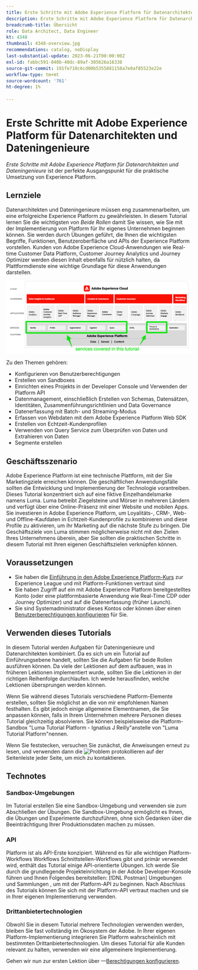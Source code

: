 ```yaml
---
title: Erste Schritte mit Adobe Experience Platform für Datenarchitekten und Dateningenieure
description: Erste Schritte mit Adobe Experience Platform für Datenarchitekten und Dateningenieure.
breadcrumb-title: Übersicht
role: Data Architect, Data Engineer
kt: 4348
thumbnail: 4348-overview.jpg
recommendations: catalog, noDisplay
last-substantial-update: 2023-06-21T00:00:00Z
exl-id: fabbc591-840b-40dc-89af-305626a16338
source-git-commit: 191fe710c6cd00b5355881158a7e0af85523e22e
workflow-type: tm+mt
source-wordcount: '761'
ht-degree: 1%

---
```


# Erste Schritte mit Adobe Experience Platform für Datenarchitekten und Dateningenieure

<!--5min-->

_Erste Schritte mit Adobe Experience Platform für Datenarchitekten und Dateningenieure_ ist der perfekte Ausgangspunkt für die praktische Umsetzung von Experience Platform.


<!--How do we address ETL-->

## Lernziele

Datenarchitekten und Dateningenieure müssen eng zusammenarbeiten, um eine erfolgreiche Experience Platform zu gewährleisten. In diesem Tutorial lernen Sie die wichtigsten von _Beide Rollen_ damit Sie wissen, wie Sie mit der Implementierung von Platform für Ihr eigenes Unternehmen beginnen können. Sie werden durch Übungen geführt, die Ihnen die wichtigsten Begriffe, Funktionen, Benutzeroberfläche und APIs der Experience Platform vorstellen. Kunden von Adobe Experience Cloud-Anwendungen wie Real-time Customer Data Platform, Customer Journey Analytics und Journey Optimizer werden diesen Inhalt ebenfalls für nützlich halten, da Plattformdienste eine wichtige Grundlage für diese Anwendungen darstellen.

![Adobe Experience Cloud-Marketing-Architektur, die die in diesem Tutorial behandelten Platform-Dienste hervorhebt: Identität, Profil, Segmentierung, Aufnahme, Abfrage und Governance](assets/marketecture.png)

Zu den Themen gehören:

* Konfigurieren von Benutzerberechtigungen
* Erstellen von Sandboxes
* Einrichten eines Projekts in der Developer Console und Verwenden der Platform API
* Datenmanagement, einschließlich Erstellen von Schemas, Datensätzen, Identitäten, Zusammenführungsrichtlinien und Data Governance
* Datenerfassung mit Batch- und Streaming-Modus
* Erfassen von Webdaten mit dem Adobe Experience Platform Web SDK
* Erstellen von Echtzeit-Kundenprofilen
* Verwenden von Query Service zum Überprüfen von Daten und Extrahieren von Daten
* Segmente erstellen

## Geschäftsszenario

Adobe Experience Platform ist eine technische Plattform, mit der Sie Marketingziele erreichen können. Die geschäftlichen Anwendungsfälle sollten die Entwicklung und Implementierung der Technologie vorantreiben. Dieses Tutorial konzentriert sich auf eine fiktive Einzelhandelsmarke namens Luma. Luma betreibt Ziegelsteine und Mörser in mehreren Ländern und verfügt über eine Online-Präsenz mit einer Website und mobilen Apps. Sie investieren in Adobe Experience Platform, um Loyalitäts-, CRM-, Web- und Offline-Kaufdaten in Echtzeit-Kundenprofile zu kombinieren und diese Profile zu aktivieren, um ihr Marketing auf die nächste Stufe zu bringen. Die Geschäftsziele von Luma stimmen möglicherweise nicht mit den Zielen Ihres Unternehmens überein, aber Sie sollten die praktischen Schritte in diesem Tutorial mit Ihren eigenen Geschäftszielen verknüpfen können.

## Voraussetzungen

* Sie haben die [Einführung in den Adobe Experience Platform-Kurs](https://experienceleague.adobe.com/?recommended=ExperiencePlatform-U-1-2020.1&amp;lang=de) zur Experience League und mit Platform-Funktionen vertraut sind
* Sie haben Zugriff auf ein mit Adobe Experience Platform bereitgestelltes Konto (oder eine plattformbasierte Anwendung wie Real-Time CDP oder Journey Optimizer) und auf die Datenerfassung (früher Launch).
* Sie sind Systemadministrator dieses Kontos oder können über einen [Benutzerberechtigungen konfigurieren](configure-permissions.md) für Sie.

## Verwenden dieses Tutorials

In diesem Tutorial werden Aufgaben für Dateningenieure und Datenarchitekten kombiniert. Da es sich um ein Tutorial auf Einführungsebene handelt, sollten Sie die Aufgaben für beide Rollen ausführen können. Da viele der Lektionen auf dem aufbauen, was in früheren Lektionen implementiert wurde, sollten Sie die Lektionen in der richtigen Reihenfolge durchlaufen. Ich werde herausfinden, welche Lektionen übersprungen werden können.

Wenn Sie während dieses Tutorials verschiedene Platform-Elemente erstellen, sollten Sie möglichst an die von mir empfohlenen Namen festhalten. Es gibt jedoch einige allgemeine Elementnamen, die Sie anpassen können, falls in Ihrem Unternehmen mehrere Personen dieses Tutorial gleichzeitig absolvieren. Sie können beispielsweise die Platform-Sandbox &quot;Luma Tutorial Platform - Ignatius J Reilly&quot;anstelle von &quot;Luma Tutorial Platform&quot;nennen.

Wenn Sie feststecken, versuchen Sie zunächst, die Anweisungen erneut zu lesen, und verwenden dann die ![Problem protokollieren](https://experienceleague.adobe.com/assets/img/feedback.svg) auf der Seitenleiste jeder Seite, um mich zu kontaktieren.

## Technotes

### Sandbox-Umgebungen

Im Tutorial erstellen Sie eine Sandbox-Umgebung und verwenden sie zum Abschließen der Übungen. Die Sandbox-Umgebung ermöglicht es Ihnen, die Übungen und Experimente durchzuführen, ohne sich Gedanken über die Beeinträchtigung Ihrer Produktionsdaten machen zu müssen.

### API

Platform ist als API-Erste konzipiert. Während es für alle wichtigen Platform-Workflows Workflows Schnittstellen-Workflows gibt und primär verwendet wird, enthält das Tutorial einige API-orientierte Übungen. Ich werde Sie durch die grundlegende Projekteinrichtung in der Adobe Developer-Konsole führen und Ihnen Folgendes bereitstellen: [!DNL Postman] Umgebungen und Sammlungen , um mit der Platform-API zu beginnen. Nach Abschluss des Tutorials können Sie sich mit der Platform-API vertraut machen und sie in Ihrer eigenen Implementierung verwenden.

### Drittanbietertechnologien

Obwohl Sie in diesem Tutorial mehrere Technologien verwenden werden, bleiben Sie fast vollständig im Ökosystem der Adobe. In Ihrer eigenen Platform-Implementierung integrieren Sie Platform wahrscheinlich mit bestimmten Drittanbietertechnologien. Um dieses Tutorial für alle Kunden relevant zu halten, verwenden wir eine allgemeinere Implementierung.

Gehen wir nun zur ersten Lektion über —[Berechtigungen konfigurieren](configure-permissions.md).
